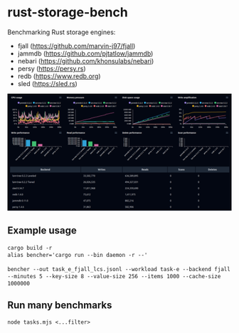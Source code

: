 # rust-storage-bench

Benchmarking Rust storage engines:

- fjall (https://github.com/marvin-j97/fjall)
- jammdb (https://github.com/pjtatlow/jammdb)
- nebari (https://github.com/khonsulabs/nebari)
- persy (https://persy.rs)
- redb (https://www.redb.org)
- sled (https://sled.rs)

![Example result](/img.png)

## Example usage

```
cargo build -r
alias bencher='cargo run --bin daemon -r --'

bencher --out task_e_fjall_lcs.jsonl --workload task-e --backend fjall --minutes 5 --key-size 8 --value-size 256 --items 1000 --cache-size 1000000
```

## Run many benchmarks

```
node tasks.mjs <...filter> 
```
